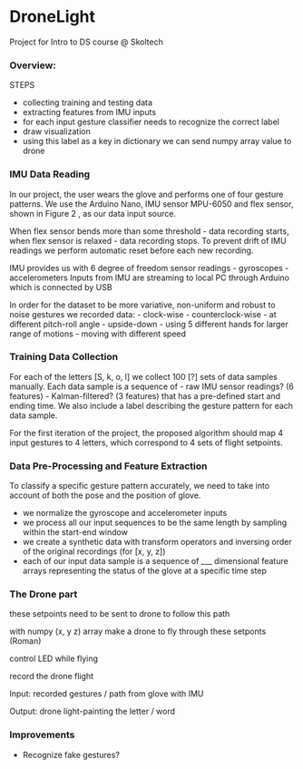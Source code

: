 # DroneLight
Project for Intro to DS course @ Skoltech

### Overview:

STEPS
- collecting training and testing data 
- extracting features from IMU inputs 
- for each input gesture classifier needs to recognize the correct label
- draw visualization
- using this label as a key in dictionary we can send numpy array value to drone

###  IMU Data Reading

In  our  project,  the  user wears the glove and performs one of four gesture patterns. We  use  the  Arduino Nano, IMU sensor MPU-6050 and flex sensor,  shown  in  Figure 2 , as our data input source.  

When flex sensor bends more than some threshold - data recording starts, when flex sensor is relaxed - data recording stops. To prevent drift of IMU readings we perform automatic reset before each new recording.

IMU provides us with 6 degree of freedom sensor readings
    - gyroscopes
    - accelerometers 
Inputs  from  IMU  are  streaming  to  local  PC through Arduino which is connected by USB

In order for the dataset to be more variative, non-uniform and robust to noise gestures we recorded data:
    - clock-wise
    - counterclock-wise
    - at different pitch-roll angle
    - upside-down
    - using 5 different hands for larger range of motions
    - moving with different speed


### Training Data Collection

For each of the letters [S, k, o, l] we collect 100 [?] sets of data samples manually. Each data sample is a sequence of 
    - raw IMU sensor readings? (6 features)
    - Kalman-filtered? (3 features)
that has a pre-defined start and ending time. We also include a label describing the gesture pattern for each data sample. 

For the first iteration of the project, the proposed algorithm should map 4 input gestures to 4 letters, which correspond to 4 sets of flight setpoints.


### Data Pre-Processing and Feature Extraction

To classify a specific gesture pattern accurately, we need to take into account of both the pose and the position of glove.

- we normalize the gyroscope and accelerometer inputs
- we process all our input sequences to be the same length by sampling within the start-end window
- we create a synthetic data with transform operators and inversing order of the original recordings (for [x, y, z])
-  each of our input data sample is a sequence of ___ dimensional feature arrays representing the status of the glove at a specific time step



### The Drone part

these setpoints need to be sent to drone to follow this path

with numpy (x, y z) array make a drone to fly through these setponts (Roman)

control LED while flying

record the drone flight

Input: recorded gestures / path from glove with IMU

Output: drone light-painting the letter / word

### Improvements

- Recognize fake gestures?



